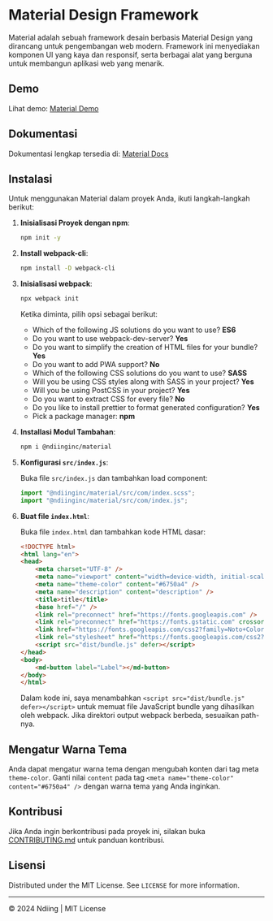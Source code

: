 # Material Design Framework

Material adalah sebuah framework desain berbasis Material Design yang dirancang untuk pengembangan web modern. Framework ini menyediakan komponen UI yang kaya dan responsif, serta berbagai alat yang berguna untuk membangun aplikasi web yang menarik.

## Demo

Lihat demo: [Material Demo](https://ndiing.github.io/material/dist/)

## Dokumentasi

Dokumentasi lengkap tersedia di: [Material Docs](https://ndiing.gitbook.io/material)

## Instalasi

Untuk menggunakan Material dalam proyek Anda, ikuti langkah-langkah berikut:

1. **Inisialisasi Proyek dengan npm**:
   
    ```bash
    npm init -y
    ```

2. **Install webpack-cli**:

    ```bash
    npm install -D webpack-cli
    ```

3. **Inisialisasi webpack**:

    ```bash
    npx webpack init
    ```

    Ketika diminta, pilih opsi sebagai berikut:

    - Which of the following JS solutions do you want to use? **ES6**
    - Do you want to use webpack-dev-server? **Yes**
    - Do you want to simplify the creation of HTML files for your bundle? **Yes**
    - Do you want to add PWA support? **No**
    - Which of the following CSS solutions do you want to use? **SASS**
    - Will you be using CSS styles along with SASS in your project? **Yes**
    - Will you be using PostCSS in your project? **Yes**
    - Do you want to extract CSS for every file? **No**
    - Do you like to install prettier to format generated configuration? **Yes**
    - Pick a package manager: **npm**

4. **Installasi Modul Tambahan**:

    ```bash
    npm i @ndiinginc/material
    ```

5. **Konfigurasi `src/index.js`**:

    Buka file `src/index.js` dan tambahkan load component:

    ```javascript
    import "@ndiinginc/material/src/com/index.scss";
    import "@ndiinginc/material/src/com/index.js";
    ```

6. **Buat file `index.html`**:

    Buka file `index.html` dan tambahkan kode HTML dasar:

    ```html
    <!DOCTYPE html>
    <html lang="en">
    <head>
        <meta charset="UTF-8" />
        <meta name="viewport" content="width=device-width, initial-scale=1.0" />
        <meta name="theme-color" content="#6750a4" />
        <meta name="description" content="description" />
        <title>title</title>
        <base href="/" />
        <link rel="preconnect" href="https://fonts.googleapis.com" />
        <link rel="preconnect" href="https://fonts.gstatic.com" crossorigin />
        <link href="https://fonts.googleapis.com/css2?family=Noto+Color+Emoji&family=Noto+Sans:ital,wght@0,100..900;1,100..900&display=swap" rel="stylesheet" />
        <link rel="stylesheet" href="https://fonts.googleapis.com/css2?family=Material+Symbols+Outlined:opsz,wght,FILL,GRAD@20..48,100..700,0..1,-50..200" />
        <script src="dist/bundle.js" defer></script>
    </head>
    <body>
        <md-button label="Label"></md-button>
    </body>
    </html>
    ```

    Dalam kode ini, saya menambahkan `<script src="dist/bundle.js" defer></script>` untuk memuat file JavaScript bundle yang dihasilkan oleh webpack. Jika direktori output webpack berbeda, sesuaikan path-nya.

## Mengatur Warna Tema

Anda dapat mengatur warna tema dengan mengubah konten dari tag meta `theme-color`. Ganti nilai `content` pada tag `<meta name="theme-color" content="#6750a4" />` dengan warna tema yang Anda inginkan.

## Kontribusi

Jika Anda ingin berkontribusi pada proyek ini, silakan buka [CONTRIBUTING.md](CONTRIBUTING.md) untuk panduan kontribusi.

## Lisensi

Distributed under the MIT License. See `LICENSE` for more information.

---
© 2024 Ndiing | MIT License
